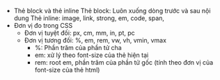 - Thẻ block và thẻ inline
  Thẻ block: Luôn xuống dòng trước và sau nội dung
  Thẻ inline: image, link, strong, em, code, span,
- Đơn vị đo trong CSS
  - Đơn vị tuyệt đối: px, cm, mm, in, pt, pc
  - Đơn vị tương đối: %, em, rem, vw, vh, vmin, vmax
    - %: Phần trăm của phần tử cha
    - em: xử lý theo font-size của thẻ hiện tại
    - rem: root em, phần trăm của phần tử gốc (tính theo đơn vị của font-size của thẻ html)
